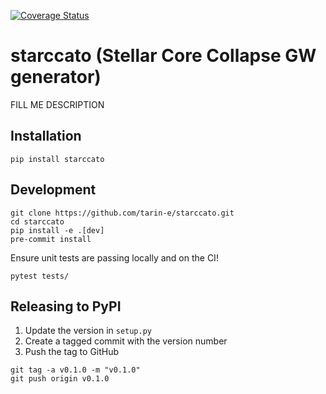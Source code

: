 [![Coverage Status](https://coveralls.io/repos/github/starccato/starccato/badge.svg?branch=main)](https://coveralls.io/github/starccato/starccato?branch=main)

# starccato (Stellar Core Collapse GW generator)

FILL ME DESCRIPTION


## Installation

```
pip install starccato
```

## Development

```
git clone https://github.com/tarin-e/starccato.git
cd starccato
pip install -e .[dev]
pre-commit install
```

Ensure unit tests are passing locally and on the CI!
```
pytest tests/
```

## Releasing to PyPI

1. Update the version in `setup.py`
2. Create a tagged commit with the version number
3. Push the tag to GitHub

```
git tag -a v0.1.0 -m "v0.1.0"
git push origin v0.1.0
```

